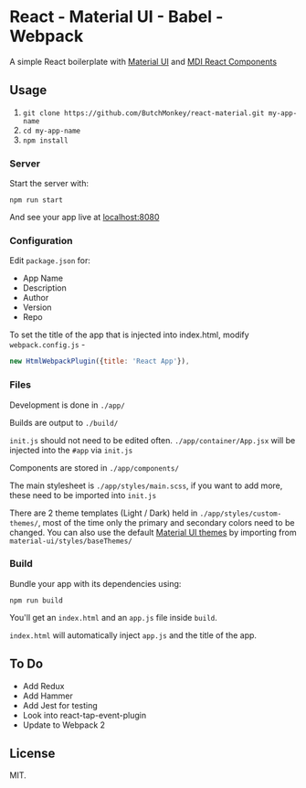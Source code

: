 # React - Material UI - Babel - Webpack

A simple React boilerplate with [Material UI](http://www.material-ui.com/) and [MDI React Components](materialdesignicons.com)

## Usage
1. `git clone https://github.com/ButchMonkey/react-material.git my-app-name`
2. `cd my-app-name`
3. `npm install`

### Server
Start the server with:

```
npm run start
```

And see your app live at [localhost:8080](http://localhost:8080)

### Configuration
Edit `package.json` for:

* App Name
* Description
* Author
* Version
* Repo

To set the title of the app that is injected into index.html, modify `webpack.config.js` - 

```javascript
new HtmlWebpackPlugin({title: 'React App'}),
```




### Files
Development is done in `./app/`

Builds are output to `./build/`

`init.js` should not need to be edited often. `./app/container/App.jsx` will be injected into the `#app` via `init.js`

Components are stored in `./app/components/`

The main stylesheet is `./app/styles/main.scss`, if you want to add more, these need to be imported into `init.js`

There are 2 theme templates (Light / Dark) held in `./app/styles/custom-themes/`, most of the time only the primary and secondary colors need to be changed. You can also use the default [Material UI themes](http://www.material-ui.com/#/customization/themes) by importing from `material-ui/styles/baseThemes/`



### Build
Bundle your app with its dependencies using:

```
npm run build
```

You'll get an `index.html` and an `app.js` file inside `build`.

`index.html` will automatically inject `app.js` and the title of the app.

## To Do
* Add Redux
* Add Hammer
* Add Jest for testing
* Look into react-tap-event-plugin
* Update to Webpack 2

## License
MIT.
